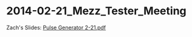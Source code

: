 # 2014-02-21_Mezz_Tester_Meeting
Zach's Slides: [Pulse Generator 2-21.pdf](http://ohm/~lasiukza/ATLAS/2-21-14%20Mezz%20Card%20Presentation.pdf)
